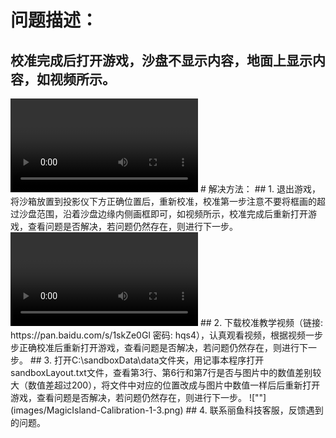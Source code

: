 # 问题描述：
## 校准完成后打开游戏，沙盘不显示内容，地面上显示内容，如视频所示。
<video controls>
    <source src="videos/MagicIsland-Calibration-1-1.mp4" type="video/mp4">
</video>
# 解决方法：
## 1. 退出游戏，将沙箱放置到投影仪下方正确位置后，重新校准，校准第一步注意不要将框画的超过沙盘范围，沿着沙盘边缘内侧画框即可，如视频所示，校准完成后重新打开游戏，查看问题是否解决，若问题仍然存在，则进行下一步。
<video controls>
    <source src="videos/MagicIsland-Calibration-1-2.mp4" type="video/mp4">
</video>
## 2. 下载校准教学视频（链接: https://pan.baidu.com/s/1skZe0Gl 密码: hqs4），认真观看视频，根据视频一步步正确校准后重新打开游戏，查看问题是否解决，若问题仍然存在，则进行下一步。
## 3. 打开C:\sandboxData\data文件夹，用记事本程序打开sandboxLayout.txt文件，查看第3行、第6行和第7行是否与图片中的数值差别较大（数值差超过200），将文件中对应的位置改成与图片中数值一样后后重新打开游戏，查看问题是否解决，若问题仍然存在，则进行下一步。
![""](images/MagicIsland-Calibration-1-3.png)
## 4. 联系丽鱼科技客服，反馈遇到的问题。